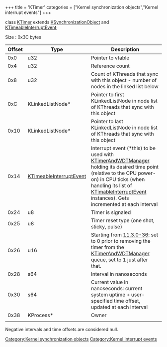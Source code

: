 +++
title = 'KTimer'
categories = ["Kernel synchronization objects","Kernel interrupt events"]
+++

class [KTimer](KTimer "wikilink") extends
[KSynchronizationObject](KSynchronizationObject "wikilink") and
[KTimeableInterruptEvent](KTimeableInterruptEvent "wikilink");

Size : 0x3C bytes

| Offset | Type                                                          | Description                                                                                                                                                                                                                                                                                                    |
|--------|---------------------------------------------------------------|----------------------------------------------------------------------------------------------------------------------------------------------------------------------------------------------------------------------------------------------------------------------------------------------------------------|
| 0x0    | u32                                                           | Pointer to vtable                                                                                                                                                                                                                                                                                              |
| 0x4    | u32                                                           | Reference count                                                                                                                                                                                                                                                                                                |
| 0x8    | u32                                                           | Count of KThreads that sync with this object - number of nodes in the linked list below                                                                                                                                                                                                                        |
| 0xC    | KLinkedListNode\*                                             | Pointer to first KLinkedListNode in node list of KThreads that sync with this object                                                                                                                                                                                                                           |
| 0x10   | KLinkedListNode\*                                             | Pointer to last KLinkedListNode in node list of KThreads that sync with this object                                                                                                                                                                                                                            |
| 0x14   | [KTimeableInterruptEvent](KTimeableInterruptEvent "wikilink") | Interrupt event (\*this) to be used with [KTimerAndWDTManager](KTimerAndWDTManager "wikilink") holding its desired time point (relative to the CPU power-on) in CPU ticks (when handling its list of [KTimableInterruptEvent](KTimableInterruptEvent "wikilink") instances). Gets incremented at each interval |
| 0x24   | u8                                                            | Timer is signaled                                                                                                                                                                                                                                                                                              |
| 0x25   | u8                                                            | Timer reset type (one shot, sticky, pulse)                                                                                                                                                                                                                                                                     |
| 0x26   | u16                                                           | Starting from [11.3.0-36](11.3.0-36 "wikilink"): set to 0 prior to removing the timer from the [KTimerAndWDTManager](KTimerAndWDTManager "wikilink") queue, set to 1 just after that.                                                                                                                          |
| 0x28   | s64                                                           | Interval in nanoseconds                                                                                                                                                                                                                                                                                        |
| 0x30   | s64                                                           | Current value in nanoseconds: current system uptime + user-specified time offset, updated at each interval                                                                                                                                                                                                     |
| 0x38   | KProcess\*                                                    | Owner                                                                                                                                                                                                                                                                                                          |
|        |                                                               |                                                                                                                                                                                                                                                                                                                |

Negative intervals and time offsets are considered null.

[Category:Kernel synchronization
objects](Category:Kernel_synchronization_objects "wikilink")
[Category:Kernel interrupt
events](Category:Kernel_interrupt_events "wikilink")
